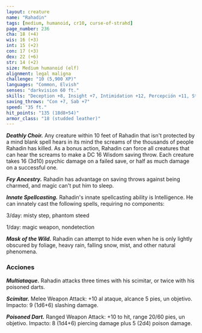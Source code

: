 ```yaml
---
layout: creature
name: "Rahadin"
tags: [medium, humanoid, cr10, curse-of-strahd]
page_number: 236
cha: 18 (+4)
wis: 16 (+3)
int: 15 (+2)
con: 17 (+3)
dex: 22 (+6)
str: 14 (+2)
size: Medium humanoid (elf)
alignment: legal maligna
challenge: "10 (5,900 XP)"
languages: "Common, Elvish"
senses: "darkvision 60 ft."
skills: "Deception +8, Insight +7, Intimidation +12, Percepción +11, Stealth +14"
saving_throws: "Con +7, Sab +7"
speed: "35 ft."
hit_points: "135 (18d8+54)"
armor_class: "18 (studded leather)"
---
```


***Deathly Choir.*** Any creature within 10 feet of Rahadin that isn't protected by a mind blank spell hears in its mind the screams of the thousands of people Rahadin has killed. As a bonus action, Rahadin can force all creatures that can hear the screams to make a DC 16 Wisdom saving throw. Each creature takes 16 (3d10) psychic damage on a failed save, or half as much damage on a successful one.

***Fey Ancestry.*** Rahadin has advantage on saving throws against being charmed, and magic can't put him to sleep.

***Innate Spellcasting.*** Rahadin's innate spellcasting ability is Intelligence. He can innately cast the following spells, requiring no components:

3/day: misty step, phantom steed

1/day: magic weapon, nondetection

***Mask of the Wild.*** Rahadin can attempt to hide even when he is only lightly obscured by foliage, heavy rain, falling snow, mist, and other natural phenomena.

### Acciones

***Multiataque.*** Rahadin attacks three times with his scimitar, or twice with his poisoned darts.

***Scimitar.*** Melee Weapon Attack: +10 al ataque, alcance 5 pies, un objetivo. Impacto: 9 (1d6+6) slashing damage.

***Poisoned Dart.*** Ranged Weapon Attack: +10 to hit, range 20/60 pies, un objetivo. Impacto: 8 (1d4+6) piercing damage plus 5 (2d4) poison damage.